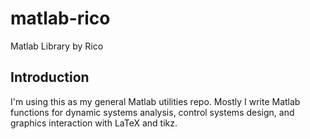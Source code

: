 # matlab-rico
Matlab Library by Rico

## Introduction

I'm using this as my general Matlab utilities repo. Mostly I write Matlab functions for dynamic systems analysis, control systems design, and graphics interaction with LaTeX and tikz.
